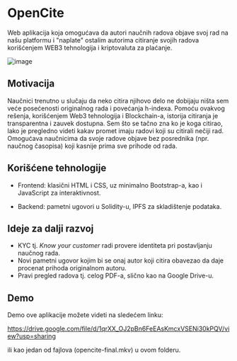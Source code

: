 # OpenCite
Web aplikacija koja omogućava da autori naučnih radova objave svoj rad na našu platformu i "naplate" ostalim autorima citiranje svojih radova korišćenjem WEB3 tehnologija i kriptovaluta za plaćanje.

![image](https://github.com/user-attachments/assets/0c9bddde-b1e3-4974-adb2-ac50370165d4)


## Motivacija
Naučnici trenutno u slučaju da neko citira njihovo delo ne dobijaju ništa sem veće posećenosti originalnog rada i povećanja h-indexa. Pomoću ovakvog rešenja,
korišćenjem Web3 tehnologija i Blockchain-a, istorija citiranja je transparentna i zauvek dostupna. 
Sem što se tačno zna ko je koga citirao, lako je pregledno videti kakav promet imaju radovi koji su citirali nečiji rad.
Omogućava naučnicima da svoje radove objave bez posrednika (npr. naučnog časopisa) koji kasnije prima sve prihode od rada.

## Korišćene tehnologije

- Frontend: klasični HTML i CSS, uz minimalno Bootstrap-a, kao i JavaScript za interaktivnost.
  
- Backend: pametni ugovori u Solidity-u, IPFS za skladištenje podataka.


## Ideje za dalji razvoj
 - KYC tj. *Know your customer* radi provere identiteta pri postavljanju naučnog rada.
 - Novi pametni ugovor kojim bi se onaj autor koji citira obavezao da daje procenat prihoda originalnom autoru.
 - Pravi pregled radova tj. celog PDF-a, slično kao na Google Drive-u.

## Demo
Demo ove aplikacije možete videti na sledećem linku:

https://drive.google.com/file/d/1qrXX_OJ2pBn6FeEAsKmcxVSENi30kPQV/view?usp=sharing 

ili kao jedan od fajlova (opencite-final.mkv) u ovom folderu.
